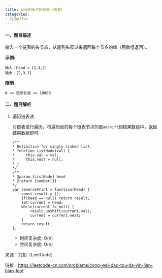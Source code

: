 ```yaml
---
title: 从尾到头打印链表（简单）
categories:
- 剑指offer
---
```



#### 一、题目描述

输入一个链表的头节点，从尾到头反过来返回每个节点的值（用数组返回）。

**示例:**

```
输入：head = [1,3,2]
输出：[2,3,1]
```

**限制**

```
0 <= 链表长度 <= 10000
```

#### 二、题目解析

1. 遍历链表法

    对链表进行遍历，将遍历到的每个链表节点的值`unshift`到结果数组中，返回结果数组即可.

    ```
    /**
    * Definition for singly-linked list.
    * function ListNode(val) {
    *     this.val = val;
    *     this.next = null;
    * }
    */
    /**
    * @param {ListNode} head
    * @return {number[]}
    */
    var reversePrint = function(head) {
        const result = [];
        if(head == null) return result;
        let current = head;
        while(current != null) {
            result.unshift(current.val);
            current = current.next;
        }
        return result;
    };
    ```

    - 时间复杂度: O(n)
    - 空间复杂度: O(n)


来源：力扣（LeetCode）

链接：https://leetcode-cn.com/problems/cong-wei-dao-tou-da-yin-lian-biao-lcof
